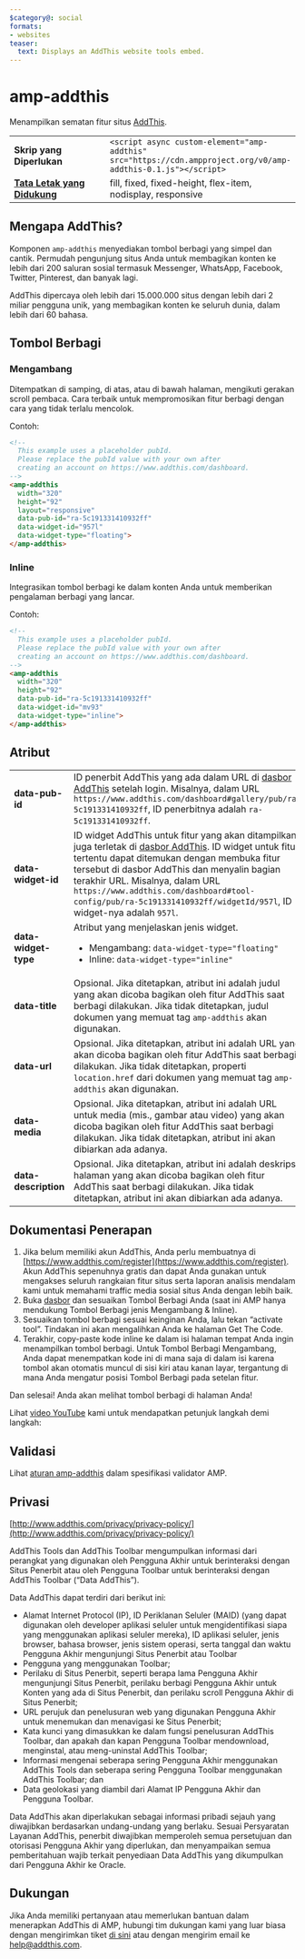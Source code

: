 ```yaml
---
$category@: social
formats:
- websites
teaser:
  text: Displays an AddThis website tools embed.
---
```



<!---
Copyright 2018 The AMP HTML Authors. All Rights Reserved.

Licensed under the Apache License, Version 2.0 (the "License");
you may not use this file except in compliance with the License.
You may obtain a copy of the License at

      http://www.apache.org/licenses/LICENSE-2.0

Unless required by applicable law or agreed to in writing, software
distributed under the License is distributed on an "AS-IS" BASIS,
WITHOUT WARRANTIES OR CONDITIONS OF ANY KIND, either express or implied.
See the License for the specific language governing permissions and
limitations under the License.
-->

# amp-addthis

Menampilkan sematan fitur situs [AddThis](https://www.addthis.com).

<table>
  <tr>
    <td width="40%"><strong>Skrip yang Diperlukan</strong></td>
    <td><code>&lt;script async custom-element="amp-addthis" src="https://cdn.ampproject.org/v0/amp-addthis-0.1.js">&lt;/script></code></td>
  </tr>
  <tr>
    <td class="col-fourty"><strong><a href="https://www.ampproject.org/docs/guides/responsive/control_layout.html">Tata Letak yang Didukung</a></strong></td>
    <td>fill, fixed, fixed-height, flex-item, nodisplay, responsive</td>
  </tr>
</table>


## Mengapa AddThis?

Komponen `amp-addthis` menyediakan tombol berbagi yang simpel dan cantik. Permudah pengunjung situs Anda untuk membagikan konten ke lebih dari 200 saluran sosial termasuk Messenger, WhatsApp, Facebook, Twitter, Pinterest, dan banyak lagi.

AddThis dipercaya oleh lebih dari 15.000.000 situs dengan lebih dari 2 miliar pengguna unik, yang membagikan konten ke seluruh dunia, dalam lebih dari 60 bahasa.

## Tombol Berbagi

### Mengambang

Ditempatkan di samping, di atas, atau di bawah halaman, mengikuti gerakan scroll pembaca. Cara terbaik untuk mempromosikan fitur berbagi dengan cara yang tidak terlalu mencolok.

Contoh:
```html
<!--
  This example uses a placeholder pubId.
  Please replace the pubId value with your own after
  creating an account on https://www.addthis.com/dashboard.
-->
<amp-addthis
  width="320"
  height="92"
  layout="responsive"
  data-pub-id="ra-5c191331410932ff"
  data-widget-id="957l"
  data-widget-type="floating">
</amp-addthis>
```

### Inline

Integrasikan tombol berbagi ke dalam konten Anda untuk memberikan pengalaman berbagi yang lancar.

Contoh:
```html
<!--
  This example uses a placeholder pubId.
  Please replace the pubId value with your own after
  creating an account on https://www.addthis.com/dashboard.
-->
<amp-addthis
  width="320"
  height="92"
  data-pub-id="ra-5c191331410932ff"
  data-widget-id="mv93"
  data-widget-type="inline">
</amp-addthis>
```

## Atribut

<table>
  <tr>
    <td width="40%"><strong>data-pub-id</strong></td>
    <td>ID penerbit AddThis yang ada dalam URL di <a href="https://addthis.com/dashboard">dasbor AddThis</a> setelah login. Misalnya, dalam URL <code>https://www.addthis.com/dashboard#gallery/pub/ra-5c191331410932ff</code>, ID penerbitnya adalah <code>ra-5c191331410932ff</code>.</td>
  </tr>
  <tr>
    <td width="40%"><strong>data-widget-id</strong></td>
    <td>ID widget AddThis untuk fitur yang akan ditampilkan, juga terletak di <a href="https://addthis.com/dashboard">dasbor AddThis</a>. ID widget untuk fitur tertentu dapat ditemukan dengan membuka fitur tersebut di dasbor AddThis dan menyalin bagian terakhir URL. Misalnya, dalam URL <code>https://www.addthis.com/dashboard#tool-config/pub/ra-5c191331410932ff/widgetId/957l</code>, ID widget-nya adalah <code>957l</code>.</td>
  </tr>
  <tr>
    <td width="40%"><strong>data-widget-type</strong></td>
    <td>Atribut yang menjelaskan jenis widget.
      <ul>
        <li>Mengambang: <code>data-widget-type="floating"</code></li>
        <li>Inline: <code>data-widget-type="inline"</code></li>
      </ul></td>
    </tr>
    <tr>
      <td width="40%"><strong>data-title</strong></td>
      <td>Opsional. Jika ditetapkan, atribut ini adalah judul yang akan dicoba bagikan oleh fitur AddThis saat berbagi dilakukan. Jika tidak ditetapkan, judul dokumen yang memuat tag <code>amp-addthis</code> akan digunakan.</td>
    </tr>
    <tr>
      <td width="40%"><strong>data-url</strong></td>
      <td>Opsional. Jika ditetapkan, atribut ini adalah URL yang akan dicoba bagikan oleh fitur AddThis saat berbagi dilakukan. Jika tidak ditetapkan, properti <code>location.href</code> dari dokumen yang memuat tag <code>amp-addthis</code> akan digunakan.</td>
    </tr>
    <tr>
      <td width="40%"><strong>data-media</strong></td>
      <td>Opsional. Jika ditetapkan, atribut ini adalah URL untuk media (mis., gambar atau video) yang akan dicoba bagikan oleh fitur AddThis saat berbagi dilakukan. Jika tidak ditetapkan, atribut ini akan dibiarkan ada adanya.</td>
    </tr>
    <tr>
      <td width="40%"><strong>data-description</strong></td>
      <td>Opsional. Jika ditetapkan, atribut ini adalah deskripsi halaman yang akan dicoba bagikan oleh fitur AddThis saat berbagi dilakukan. Jika tidak ditetapkan, atribut ini akan dibiarkan ada adanya.</td>
    </tr>
  </table>

## Dokumentasi Penerapan

1. Jika belum memiliki akun AddThis, Anda perlu membuatnya di [https://www.addthis.com/register](https://www.addthis.com/register). Akun AddThis sepenuhnya gratis dan dapat Anda gunakan untuk mengakses seluruh rangkaian fitur situs serta laporan analisis mendalam kami untuk memahami traffic media sosial situs Anda dengan lebih baik.
1. Buka [dasbor](https://addthis.com/dashboard) dan sesuaikan Tombol Berbagi Anda (saat ini AMP hanya mendukung Tombol Berbagi jenis Mengambang &amp; Inline).
1. Sesuaikan tombol berbagi sesuai keinginan Anda, lalu tekan “activate tool”. Tindakan ini akan mengalihkan Anda ke halaman Get The Code.
1. Terakhir, copy-paste kode inline ke dalam isi halaman tempat Anda ingin menampilkan tombol berbagi. Untuk Tombol Berbagi Mengambang, Anda dapat menempatkan kode ini di mana saja di dalam isi karena tombol akan otomatis muncul di sisi kiri atau kanan layar, tergantung di mana Anda mengatur posisi Tombol Berbagi pada setelan fitur.

Dan selesai! Anda akan melihat tombol berbagi di halaman Anda!

Lihat [video YouTube](https://www.youtube.com/watch?v=BSkuAB4er2o) kami untuk mendapatkan petunjuk langkah demi langkah:
<amp-youtube width="480" height="270" data-videoid="BSkuAB4er2o" layout="responsive"></amp-youtube>

## Validasi

Lihat [aturan amp-addthis](https://github.com/ampproject/amphtml/blob/master/extensions/amp-addthis/validator-amp-addthis.protoascii) dalam spesifikasi validator AMP.

## Privasi

[http://www.addthis.com/privacy/privacy-policy/](http://www.addthis.com/privacy/privacy-policy/)

AddThis Tools dan AddThis Toolbar mengumpulkan informasi dari perangkat yang digunakan oleh Pengguna Akhir untuk berinteraksi dengan Situs Penerbit atau oleh Pengguna Toolbar untuk berinteraksi dengan AddThis Toolbar (“Data AddThis”).

Data AddThis dapat terdiri dari berikut ini:

* Alamat Internet Protocol (IP), ID Periklanan Seluler (MAID) (yang dapat digunakan oleh developer aplikasi seluler untuk mengidentifikasi siapa yang menggunakan aplikasi seluler mereka), ID aplikasi seluler, jenis browser, bahasa browser, jenis sistem operasi, serta tanggal dan waktu Pengguna Akhir mengunjungi Situs Penerbit atau Toolbar
* Pengguna yang menggunakan Toolbar;
* Perilaku di Situs Penerbit, seperti berapa lama Pengguna Akhir mengunjungi Situs Penerbit, perilaku berbagi Pengguna Akhir untuk Konten yang ada di Situs Penerbit, dan perilaku scroll Pengguna Akhir di Situs Penerbit;
* URL perujuk dan penelusuran web yang digunakan Pengguna Akhir untuk menemukan dan menavigasi ke Situs Penerbit;
* Kata kunci yang dimasukkan ke dalam fungsi penelusuran AddThis Toolbar, dan apakah dan kapan Pengguna Toolbar mendownload, menginstal, atau meng-uninstal AddThis Toolbar;
* Informasi mengenai seberapa sering Pengguna Akhir menggunakan AddThis Tools dan seberapa sering Pengguna Toolbar menggunakan AddThis Toolbar; dan
* Data geolokasi yang diambil dari Alamat IP Pengguna Akhir dan Pengguna Toolbar.

Data AddThis akan diperlakukan sebagai informasi pribadi sejauh yang diwajibkan berdasarkan undang-undang yang berlaku. Sesuai Persyaratan Layanan AddThis, penerbit diwajibkan memperoleh semua persetujuan dan otorisasi Pengguna Akhir yang diperlukan, dan menyampaikan semua pemberitahuan wajib terkait penyediaan Data AddThis yang dikumpulkan dari Pengguna Akhir ke Oracle.

## Dukungan

Jika Anda memiliki pertanyaan atau memerlukan bantuan dalam menerapkan AddThis di AMP, hubungi tim dukungan kami yang luar biasa dengan mengirimkan tiket [di sini](https://www.addthis.com/support/) atau dengan mengirim email ke [help@addthis.com](mailto%3ahelp@addthis.com).
